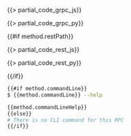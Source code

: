 <Tabs groupId="protocol">
<TabItem value="grpc" label="gRPC">

<Tabs groupId="code-samples">
<TabItem value="js" label="Javascript">

{{> partial_code_grpc_js}}

</TabItem>
<TabItem value="py" label="Python">

{{> partial_code_grpc_py}}

</TabItem>
</Tabs>

</TabItem>
{{#if method.restPath}}
<TabItem value="rest" label="REST">

<Tabs groupId="code-samples">
<TabItem value="js" label="Javascript">

{{> partial_code_rest_js}}

</TabItem>
<TabItem value="py" label="Python">

{{> partial_code_rest_py}}

</TabItem>
</Tabs>

</TabItem>
{{/if}}
<TabItem value="bash" label="Shell">

```bash
{{#if method.commandLine}}
$ {{method.commandLine}} --help

{{method.commandLineHelp}}
{{else}}
# There is no CLI command for this RPC
{{/if}}
```

</TabItem>
</Tabs>
